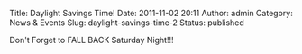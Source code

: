 Title: Daylight Savings Time!
Date: 2011-11-02 20:11
Author: admin
Category: News &amp; Events
Slug: daylight-savings-time-2
Status: published

Don't Forget to FALL BACK Saturday Night!!!
